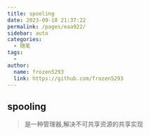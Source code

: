 ```yaml
---
title: spooling
date: 2023-09-18 21:37:22
permalink: /pages/eaa922/
sidebar: auto
categories:
  - 随笔
tags:
  - 
author: 
  name: frozen5293
  link: https://github.com/frozen5293
---
```


## spooling

> 是一种管理器,解决不可共享资源的共享实现
> 